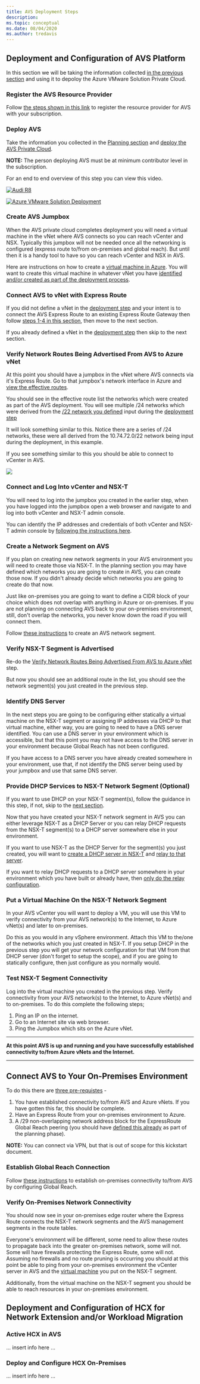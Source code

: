 ```yaml
---
title: AVS Deployment Steps
description: 
ms.topic: conceptual
ms.date: 08/04/2020
ms.author: tredavis 
---
```

## Deployment and Configuration of AVS Platform
In this section we will be taking the information collected [in the previous section](/production-ready-deployment-steps.md#planning) and using it to depoloy the Azure VMware Solution Private Cloud.

### Register the AVS Resource Provider
Follow [the steps shown in this link](https://docs.microsoft.com/en-us/azure/azure-vmware/tutorial-create-private-cloud#register-the-resource-provider) to register the resource provider for AVS with your subscription.

### Deploy AVS
Take the information you collected in the [Planning section](/production-ready-deployment-steps.md#planning) and [deploy the AVS Private Cloud](https://docs.microsoft.com/en-us/azure/azure-vmware/tutorial-create-private-cloud#azure-portal).

**NOTE:** The person deploying AVS must be at minimum contributor level in the subscription.

For an end to end overview of this step you can view this video.

[![Audi R8](http://img.youtube.com/vi/KOxbO0EI4MA/0.jpg)](https://www.youtube.com/watch?v=KOxbO0EI4MA "Audi R8")

[![Azure VMware Solution Deployment](https://res.cloudinary.com/marcomontalbano/image/upload/v1598111057/video_to_markdown/images/youtube--1JLB3L2WDWI-c05b58ac6eb4c4700831b2b3070cd403.jpg)](https://youtu.be/1JLB3L2WDWI "Azure VMware Solution Deployment")

### Create AVS Jumpbox

When the AVS private cloud completes deployment you will need a virtual machine in the vNet where AVS connects so you can reach vCenter and NSX.  Typically this jumpbox will not be needed once all the networking is configured (express route to/from on-premises and global reach).  But until then it is a handy tool to have so you can reach vCenter and NSX in AVS.  

Here are instructions on how to create a [virtual machine in Azure](https://docs.microsoft.com/en-us/azure/azure-vmware/tutorial-access-private-cloud#create-a-new-windows-virtual-machine).  You will want to create this virtual machine in whatever vNet you have [identified and/or created as part of the deployment process](/production-ready-deployment-steps.md#azure-vnet-to-attach-avs).

### Connect AVS to vNet with Express Route 
If you did not define a vNet in the [deployment step](/production-ready-deployment-steps.md/#deploy-avs) and your intent is to connect the AVS Express Route to an existing Express Route Gateway then follow [steps 1-4 in this section](https://docs.microsoft.com/en-us/azure/azure-vmware/tutorial-configure-networking#connect-expressroute-to-the-virtual-network-gateway), then move to the next section.

If you already defined a vNet in the [deployment step](/production-ready-deployment-steps.md/#deploy-avs) then skip to the next section.

### Verify Network Routes Being Advertised From AVS to Azure vNet
At this point you should have a jumpbox in the vNet where AVS connects via it's Express Route.  Go to that jumpbox's network interface in Azure and [view the effective routes](https://docs.microsoft.com/en-us/azure/virtual-network/manage-route-table#view-effective-routes).

You should see in the effective route list the networks which were created as part of the AVS deployment.  You will see multiple /24 networks which were derived from the [/22 network you defined](/production-ready-deployment-steps.md#ip-address-segment-for-avs-platform) input during the [deployment step](/production-ready-deployment-steps.md/#deploy-avs)

It will look something similar to this.  Notice there are a series of /24 networks, these were all derived from the 10.74.72.0/22 network being input during the deployment, in this example.  

If you see something similar to this you should be able to connect to vCenter in AVS.

![](/effectiveroutes.png)

### Connect and Log Into vCenter and NSX-T
You will need to log into the jumpbox you created in the earlier step, when you have logged into the jumpbox open a web browser and navigate to and log into both vCenter and NSX-T admin console.  

You can identify the IP addresses and credentials of both vCenter and NSX-T admin console by [following the instructions here](https://docs.microsoft.com/en-us/azure/azure-vmware/tutorial-access-private-cloud#connect-to-the-local-vcenter-of-your-private-cloud).

### Create a Network Segment on AVS
If you plan on creating new network segments in your AVS environment you will need to create those via NSX-T.  In the planning section you may have defined which networks you are going to create in AVS, you can create those now.  If you didn't already decide which networks you are going to create do that now.  

Just like on-premises you are going to want to define a CIDR block of your choice which does not overlap with anything in Azure or on-premises.  If you are not planning on connecting AVS back to your on-premises environment, still, don't overlap the networks, you never know down the road if you will connect them.

Follow [these instructions](https://docs.microsoft.com/en-us/azure/azure-vmware/tutorial-nsx-t-network-segment) to create an AVS network segment.

### Verify NSX-T Segment is Advertised
Re-do the [Verify Network Routes Being Advertised From AVS to Azure vNet](/production-ready-deployment-steps.md#verify-network-routes-being-advertised-from-avs-to-azure-vnet) step. 

But now you should see an additional route in the list, you should see the network segment(s) you just created in the previous step.

### Identify DNS Server
In the next steps you are going to be configuring either statically a virtual machine on the NSX-T segment or assigning IP addresses via DHCP to that virtual machine, either way, you are going to need to have a DNS server identified.  You can use a DNS server in your environment which is accessible, but that this point you may not have access to the DNS server in your environment because Global Reach has not been configured.  

If you have access to a DNS server you have already created somewhere in your environment, use that, if not identify the DNS server being used by your jumpbox and use that same DNS server.

### Provide DHCP Services to NSX-T Network Segment (Optional)
If you want to use DHCP on your NSX-T segment(s), follow the guidance in this step, if not, skip to the [next section](production-ready-deployment-steps.md#put-a-virtual-machine-on-the-nsx-t-network-segment).  

Now that you have created your NSX-T network segment in AVS you can either leverage NSX-T as a DHCP Server or you can relay DHCP requests from the NSX-T segment(s) to a DHCP server somewhere else in your environment.

If you want to use NSX-T as the DHCP Server for the segment(s) you just created, you will want to [create a DHCP server in NSX-T](https://docs.microsoft.com/en-us/azure/azure-vmware/manage-dhcp#create-dhcp-server) and [relay to that server](https://docs.microsoft.com/en-us/azure/azure-vmware/manage-dhcp#create-dhcp-relay-service).

If you want to relay DHCP requests to a DHCP server somewhere in your environment which you have built or already have, then [only do the relay configuration](https://docs.microsoft.com/en-us/azure/azure-vmware/manage-dhcp#create-dhcp-relay-service).

### Put a Virtual Machine On the NSX-T Network Segment
In your AVS vCenter you will want to deploy a VM, you will use this VM to verify connectivity from your AVS network(s) to the Internet, to Azure vNet(s) and later to on-premises.

Do this as you would in any vSphere environment.  Attach this VM to the/one of the networks which you just created in NSX-T.  If you setup DHCP in the previous step you will get your network configuration for that VM from that DHCP server (don't forget to setup the scope), and if you are going to statically configure, then just configure as you normally would.

### Test NSX-T Segment Connectivity 
Log into the virtual machine you created in the previous step.  Verify connectivity from your AVS network(s) to the Internet, to Azure vNet(s) and to on-premises.  To do this complete the following steps;

1. Ping an IP on the internet.
2. Go to an Internet site via web browser.
3. Ping the Jumpbox which sits on the Azure vNet.

---

**At this point AVS is up and running and you have successfully established connectivity to/from Azure vNets and the Internet.**

--- 

## Connect AVS to Your On-Premises Environment
To do this there are [three pre-requistes](https://docs.microsoft.com/en-us/azure/azure-vmware/tutorial-expressroute-global-reach-private-cloud#prerequisites) - 

1. You have established connectivity to/from AVS and Azure vNets.  If you have gotten this far, this should be complete.  
2. Have an Express Route from your on-premises environment to Azure.
3. A /29 non-overlapping network address block for the ExpressRoute Global Reach peering (you should have [defined this already](/production-ready-deployment-steps.md/#global-reach-peering) as part of the planning phase).

**NOTE:** You can connect via VPN, but that is out of scope for this kickstart document.

### Establish Global Reach Connection
Follow [these instructions](https://docs.microsoft.com/en-us/azure/azure-vmware/tutorial-expressroute-global-reach-private-cloud) to establish on-premises connectivity to/from AVS by configuring Global Reach.

### Verify On-Premises Network Connectivity
You should now see in your on-premises edge router where the Express Route connects the NSX-T network segments and the AVS management segments in the route tables.

Everyone's environment will be different, some need to allow these routes to propagate back into the greater on-premises network, some will not.  Some will have firewalls protecting the Express Route, some will not.  Assuming no firewalls and no route pruning is occurring you should at this point be able to ping from your on-premises environment the vCenter server in AVS and the [virtual machine](/production-ready-deployment-steps.md/#put-a-virtual-machine-on-the-nsx-t-network-segment) you put on the NSX-T segment.  

Additionally, from the virtual machine on the NSX-T segment you should be able to reach resources in your on-premises environment.


## Deployment and Configuration of HCX for Network Extension and/or Workload Migration

### Active HCX in AVS
... insert info here ...

### Deploy and Configure HCX On-Premises
... insert info here ...
